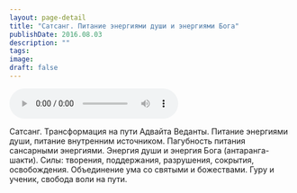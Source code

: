 ```yaml
---
layout: page-detail
title: "Сатсанг. Питание энергиями души и энергиями Бога"
publishDate: 2016.08.03
description: ""
tags:
image:
draft: false
---
```


<audio title="2016.08.03 - Сатсанг. Питание энергиями души и энергиями Бога.mp3" src="https://filer-api.advayta.org/v1.0/public/files/72770" controls=""></audio>

 Сатсанг. Трансформация на пути Адвайта Веданты. Питание энергиями души, питание внутренним источником. Пагубность питания сансарными энергиями. Энергия души и энергия Бога (антаранга-шакти). Силы: творения, поддержания, разрушения, сокрытия, освобождения. Объединение ума со святыми и божествами. Гуру и ученик, свобода воли на пути. 

  
